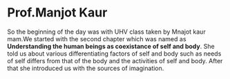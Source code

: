 # Prof.Manjot Kaur
So the beginning of the day was with UHV class taken by Mnajot kaur mam.We started with the second chapter which was named as **Understanding the human beings as coexistance of self and body**. 
She told us about various differentiating factors of self and body such as needs of self differs from that of the body and the activities of self and body.
After that she introduced us with the sources of imagination. 

# 

